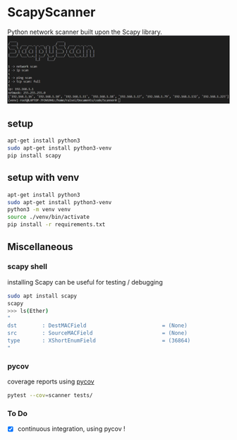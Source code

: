 # ScapyScanner

Python network scanner built upon the Scapy library.
![ScapyScan.png](ScapyScan.png)

## setup
```bash
apt-get install python3
sudo apt-get install python3-venv
pip install scapy
```
## setup with venv
```bash
apt-get install python3
sudo apt-get install python3-venv
python3 -m venv venv
source ./venv/bin/activate
pip install -r requirements.txt
```

## Miscellaneous
### scapy shell
installing Scapy can be useful for testing / debugging
```bash
sudo apt install scapy
scapy
>>> ls(Ether)
"
dst        : DestMACField                        = (None)
src        : SourceMACField                      = (None)
type       : XShortEnumField                     = (36864)
"
```
### pycov
coverage reports using [pycov](https://pytest-cov.readthedocs.io/en/latest/readme.html)
```bash
pytest --cov=scanner tests/
```

### To Do
- [x] continuous integration, using pycov !
